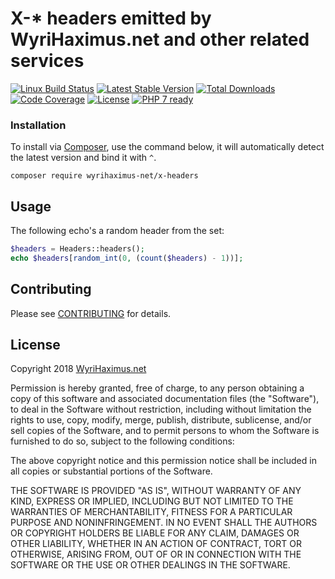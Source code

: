 # X-* headers emitted by WyriHaximus.net and other related services

[![Linux Build Status](https://travis-ci.org/WyriHaximusNet/php-x-headers.png)](https://travis-ci.org/WyriHaximusNet/php-x-headers)
[![Latest Stable Version](https://poser.pugx.org/wyrihaximus-net/x-headers/v/stable.png)](https://packagist.org/packages/wyrihaximus-net/x-headers)
[![Total Downloads](https://poser.pugx.org/wyrihaximus-net/x-headers/downloads.png)](https://packagist.org/packages/wyrihaximus-net/x-headers/stats)
[![Code Coverage](https://scrutinizer-ci.com/g/WyriHaximusNet/php-x-headers/badges/coverage.png?b=master)](https://scrutinizer-ci.com/g/WyriHaximusNet/php-x-headers/?branch=master)
[![License](https://poser.pugx.org/wyrihaximus-net/x-headers/license.png)](https://packagist.org/packages/wyrihaximus/react-psr-3-stdio)
[![PHP 7 ready](http://php7ready.timesplinter.ch/WyriHaximusNet/php-x-headers/badge.svg)](https://travis-ci.org/WyriHaximusNet/php-x-headers)

### Installation ###

To install via [Composer](http://getcomposer.org/), use the command below, it will automatically detect the latest version and bind it with `^`.

```
composer require wyrihaximus-net/x-headers 
```

## Usage ##

The following echo's a random header from the set:

```php
$headers = Headers::headers();
echo $headers[random_int(0, (count($headers) - 1))];
```

## Contributing ##

Please see [CONTRIBUTING](CONTRIBUTING.md) for details.

## License ##

Copyright 2018 [WyriHaximus.net](https://wyrihaximus.net/)

Permission is hereby granted, free of charge, to any person
obtaining a copy of this software and associated documentation
files (the "Software"), to deal in the Software without
restriction, including without limitation the rights to use,
copy, modify, merge, publish, distribute, sublicense, and/or sell
copies of the Software, and to permit persons to whom the
Software is furnished to do so, subject to the following
conditions:

The above copyright notice and this permission notice shall be
included in all copies or substantial portions of the Software.

THE SOFTWARE IS PROVIDED "AS IS", WITHOUT WARRANTY OF ANY KIND,
EXPRESS OR IMPLIED, INCLUDING BUT NOT LIMITED TO THE WARRANTIES
OF MERCHANTABILITY, FITNESS FOR A PARTICULAR PURPOSE AND
NONINFRINGEMENT. IN NO EVENT SHALL THE AUTHORS OR COPYRIGHT
HOLDERS BE LIABLE FOR ANY CLAIM, DAMAGES OR OTHER LIABILITY,
WHETHER IN AN ACTION OF CONTRACT, TORT OR OTHERWISE, ARISING
FROM, OUT OF OR IN CONNECTION WITH THE SOFTWARE OR THE USE OR
OTHER DEALINGS IN THE SOFTWARE.
